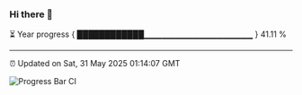 ### Hi there 👋

⏳ Year progress { ████████████▁▁▁▁▁▁▁▁▁▁▁▁▁▁▁▁▁▁ } 41.11 %

---

⏰ Updated on Sat, 31 May 2025 01:14:07 GMT

![Progress Bar CI](https://github.com/liununu/liununu/workflows/Progress%20Bar%20CI/badge.svg)
